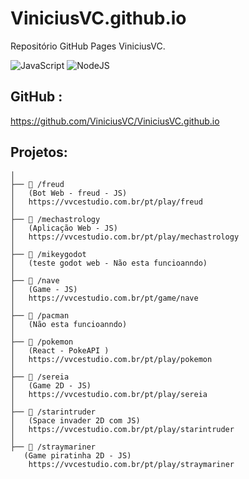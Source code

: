 # ViniciusVC.github.io
Repositório GitHub Pages ViniciusVC.

![JavaScript](https://img.shields.io/badge/JavaScript-F7DF1E?style=for-the-badge&logo=javascript&logoColor=black) ![NodeJS](https://img.shields.io/badge/node.js-6DA55F?style=for-the-badge&logo=node.js&logoColor=white)

## GitHub : 

https://github.com/ViniciusVC/ViniciusVC.github.io


## Projetos:
```
│
├── 📂 /freud
│   (Bot Web - freud - JS)
│   https://vvcestudio.com.br/pt/play/freud
│
├── 📂 /mechastrology
│   (Aplicação Web - JS) 
│   https://vvcestudio.com.br/pt/play/mechastrology
│
├── 📂 /mikeygodot
│   (teste godot web - Não esta funcioanndo) 
│
├── 📂 /nave
│   (Game - JS)
│   https://vvcestudio.com.br/pt/game/nave
│
├── 📂 /pacman
│   (Não esta funcioanndo)
│
├── 📂 /pokemon
│   (React - PokeAPI )
│   https://vvcestudio.com.br/pt/play/pokemon
│
├── 📂 /sereia
│   (Game 2D - JS)
│   https://vvcestudio.com.br/pt/play/sereia
│
├── 📂 /starintruder
│   (Space invader 2D com JS)
│   https://vvcestudio.com.br/pt/play/starintruder
│
├── 📂 /straymariner
   (Game piratinha 2D - JS)
    https://vvcestudio.com.br/pt/play/straymariner

```
